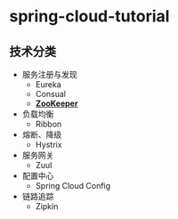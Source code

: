 # spring-cloud-tutorial

## 技术分类

- 服务注册与发现
  - Eureka
  - Consual
  - **[ZooKeeper](https://github.com/dunwu/bigdata-tutorial/blob/master/docs/zookeeper)**
- 负载均衡
  - Ribbon
- 熔断、降级
  - Hystrix
- 服务网关
  - Zuul
- 配置中心
  - Spring Cloud Config
- 链路追踪
  - Zipkin